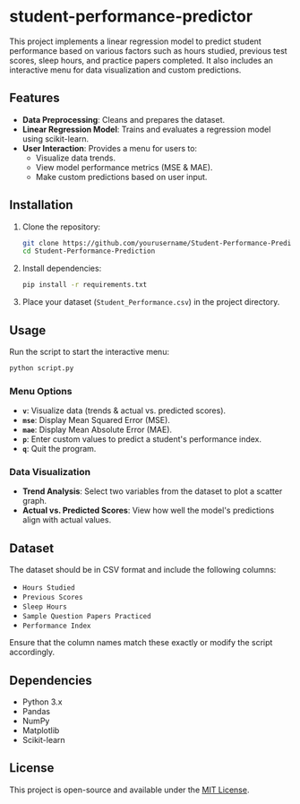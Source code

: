 # student-performance-predictor

This project implements a linear regression model to predict student performance based on various factors such as hours studied, previous test scores, sleep hours, and practice papers completed. It also includes an interactive menu for data visualization and custom predictions.

## Features
- **Data Preprocessing**: Cleans and prepares the dataset.
- **Linear Regression Model**: Trains and evaluates a regression model using scikit-learn.
- **User Interaction**: Provides a menu for users to:
  - Visualize data trends.
  - View model performance metrics (MSE & MAE).
  - Make custom predictions based on user input.

## Installation

1. Clone the repository:
   ```sh
   git clone https://github.com/yourusername/Student-Performance-Prediction.git
   cd Student-Performance-Prediction
   ```
2. Install dependencies:
   ```sh
   pip install -r requirements.txt
   ```
3. Place your dataset (`Student_Performance.csv`) in the project directory.

## Usage
Run the script to start the interactive menu:
```sh
python script.py
```

### Menu Options
- **`v`**: Visualize data (trends & actual vs. predicted scores).
- **`mse`**: Display Mean Squared Error (MSE).
- **`mae`**: Display Mean Absolute Error (MAE).
- **`p`**: Enter custom values to predict a student's performance index.
- **`q`**: Quit the program.

### Data Visualization
- **Trend Analysis**: Select two variables from the dataset to plot a scatter graph.
- **Actual vs. Predicted Scores**: View how well the model's predictions align with actual values.

## Dataset
The dataset should be in CSV format and include the following columns:
- `Hours Studied`
- `Previous Scores`
- `Sleep Hours`
- `Sample Question Papers Practiced`
- `Performance Index`

Ensure that the column names match these exactly or modify the script accordingly.

## Dependencies
- Python 3.x
- Pandas
- NumPy
- Matplotlib
- Scikit-learn

## License
This project is open-source and available under the [MIT License](LICENSE).

